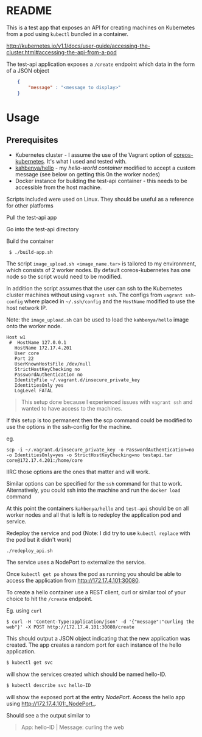README
======

This is a test app that exposes an API for creating machines on Kubernetes from 
a pod using `kubectl` bundled in a container. 

http://kubernetes.io/v1.1/docs/user-guide/accessing-the-cluster.html#accessing-the-api-from-a-pod

The test-api application exposes a `/create` endpoint which data in the form of a JSON object
```json
    {
        "message" : "<message to display>"
    }
```

Usage
=====

## Prerequisites
* Kubernetes cluster - I assume the use of the Vagrant option of [coreos-kubernetes](https://github.com/coreos/coreos-kubernetes). It's what I used and tested with.
* [kahbenya/hello](https://github.com/kahbenya/hello) - my _hello-world container_ modified to accept a custom message (see below on getting this 0n the worker nodes)
* Docker instance for building the test-api container - this needs to be accessible from the host machine.

Scripts included were used on Linux. They should be useful as a reference for other platforms

Pull the test-api app

Go into the test-api directory

Build the container
```sh
 $ ./build-app.sh
```

The script `image_upload.sh <image_name.tar>` is tailored to my environment, which consists of 2 worker nodes. By default coreos-kubernetes has one node so 
the script would need to be modified.

In addition the script assumes that the user can ssh to the Kubernetes  cluster machines without using `vagrant ssh`. The configs from 
`vagrant ssh-config` where placed in `~/.ssh/config` and the `HostName` modified to use the host network IP. 

Note: the `image_upload.sh` can be used to load the `kahbenya/hello` image onto the worker node. 

```text
Host w1
 #  HostName 127.0.0.1
   HostName 172.17.4.201
   User core
   Port 22
   UserKnownHostsFile /dev/null
   StrictHostKeyChecking no
   PasswordAuthentication no
   IdentityFile ~/.vagrant.d/insecure_private_key
   IdentitiesOnly yes
   LogLevel FATAL
```

> This setup done because I experienced issues with `vagrant ssh` and wanted to have access to the machines.

If this setup is too permanent then the scp command could be modified to use the options in the ssh-config for the machine.

eg. 
```text
scp -i ~/.vagrant.d/insecure_private_key -o PasswordAuthentication=no -o IdentitiesOnly=yes -o StrictHostKeyChecking=no testapi.tar core@172.17.4.201:/home/core
```
IIRC those options are the ones that matter and will work.

Similar options can be specified for the `ssh` command for that to work. Alternatively, you could ssh into the machine and run the `docker load` command

At this point the containers `kahbenya/hello` and `test-api` should be on all worker nodes and all that is left is to redeploy the application pod and service.

Redeploy the service and pod (Note: I did try to use `kubectl replace` with the pod but it didn't work)
```
./redeploy_api.sh
```

The service uses a NodePort to externalize the service.

Once `kubectl get po` shows the pod as running you should be able to access the application from 
http://172.17.4.101:30080.

To create a hello container use a REST client, curl or similar tool of your choice to hit the `/create` endpoint.

Eg. using `curl`
```text
$ curl -H 'Content-Type:application/json' -d '{"message":"curling the web"}' -X POST http://172.17.4.101:30080/create
```

This should output a JSON object indicating that the new application was created. The app creates a random port for each instance of the hello application.

```sh
$ kubectl get svc
```
will show the services created which should be named hello-ID.

```sh
$ kubectl describe svc hello-ID
```
will show the exposed port at the entry _NodePort_. Access the hello app using http://172.17.4.101:_NodePort_.

Should see a the output similar to 
> App: hello-ID | Message: curling the web










